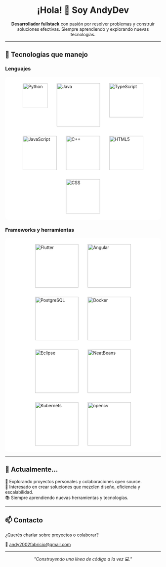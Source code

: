 <h1 align="center">¡Hola! 👋 Soy AndyDev</h1>

<p align="center">
  <b>Desarrollador fullstack</b> con pasión por resolver problemas y construir soluciones efectivas. Siempre aprendiendo y explorando nuevas tecnologías.
</p>

---

## 🧠 Tecnologías que manejo

### Lenguajes
<div style="background-color: white; padding: 20px; border-radius: 10px;">
  <div style="display: flex; gap: 30px; justify-content: center; flex-wrap: wrap;">
    <img src="https://1000marcas.net/wp-content/uploads/2020/11/Python-logo.png" alt="Python" height="80">
    <img src="https://images.vexels.com/media/users/3/166401/isolated/preview/b82aa7ac3f736dd78570dd3fa3fa9e24-icono-del-lenguaje-de-programacion-java.png" alt="Java" height="140">
    <img src="https://encrypted-tbn0.gstatic.com/images?q=tbn:ANd9GcRuavOOfiTObZOkyvL-_77xIPUxycihgxUkiuh-rm5dCeDZQpkZiW5GNiSrcePQvPG9DHY&usqp=CAU" alt="TypeScript" height="110">
    <img src="https://www.freepnglogos.com/uploads/javascript-png/png-javascript-badge-picture-8.png" alt="JavaScript" height="110">
    <img src="https://cdn-icons-png.flaticon.com/512/6132/6132222.png" alt="C++" height="110">
    <img src="https://cdn-icons-png.freepik.com/512/5968/5968267.png" alt="HTML5" height="110">
    <img src="https://cdn.iconscout.com/icon/free/png-256/free-css3-logo-icon-download-in-svg-png-gif-file-formats--css-wordmark-programming-langugae-language-pack-logos-icons-1175238.png" alt="CSS" height="110">
  </div>
</div>

### Frameworks y herramientas
<div style="background-color: white; padding: 20px; border-radius: 10px;">
  <div style="display: flex; gap: 30px; justify-content: center; flex-wrap: wrap;">
    <img src="https://storage.googleapis.com/cms-storage-bucket/a9d6ce81aee44ae017ee.png" alt="Flutter" height="140">
    <img src="https://miro.medium.com/v2/resize:fit:1200/1*lhfGTouqSQ-fx7PRXaFI-Q.png" alt="Angular" height="140">
    <img src="https://images.icon-icons.com/2415/PNG/512/postgresql_plain_wordmark_logo_icon_146390.png" alt="PostgreSQL" height="140">
    <img src="https://1000marcas.net/wp-content/uploads/2021/05/Docker-Logo-2015.png" alt="Docker" height="140">
    <img src="https://images.seeklogo.com/logo-png/48/1/eclipse-logo-png_seeklogo-481384.png" alt="Eclipse" height="140">
    <img src="" alt="NeatBeans" height="140">
    <img src="" alt="Kubernets" height="140">
    <img src="" alt="opencv" height="140">
  </div>
</div>

---

## 💼 Actualmente...

🚀 Explorando proyectos personales y colaboraciones open source.  
🧩 Interesado en crear soluciones que mezclen diseño, eficiencia y escalabilidad.  
📚 Siempre aprendiendo nuevas herramientas y tecnologías.

---

## 📫 Contacto

¿Querés charlar sobre proyectos o colaborar?

📧 andy2002fabricio@gmail.com  

---

<p align="center">
  <em>"Construyendo una línea de código a la vez 💻."</em>
</p>
